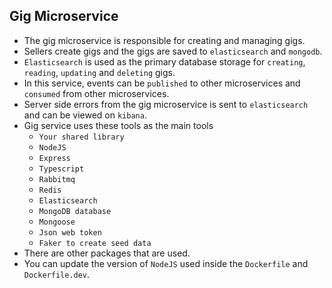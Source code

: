 ## Gig Microservice

- The gig microservice is responsible for creating and managing gigs.
- Sellers create gigs and the gigs are saved to `elasticsearch` and `mongodb`.
- `Elasticsearch` is used as the primary database storage for `creating`, `reading`, `updating` and `deleting` gigs.
- In this service, events can be `published` to other microservices and `consumed` from other microservices.
- Server side errors from the gig microservice is sent to `elasticsearch` and can be viewed on `kibana`.
- Gig service uses these tools as the main tools
  - `Your shared library`
  - `NodeJS`
  - `Express`
  - `Typescript`
  - `Rabbitmq`
  - `Redis`
  - `Elasticsearch`
  - `MongoDB database`
  - `Mongoose`
  - `Json web token`
  - `Faker to create seed data`
- There are other packages that are used.
- You can update the version of `NodeJS` used inside the `Dockerfile` and `Dockerfile.dev`.
